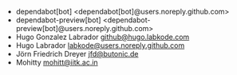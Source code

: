 - dependabot[bot] <dependabot[bot]@users.noreply.github.com>
- dependabot-preview[bot] <dependabot-preview[bot]@users.noreply.github.com>
- Hugo Gonzalez Labrador <github@hugo.labkode.com>
- Hugo Labrador <labkode@users.noreply.github.com>
- Jörn Friedrich Dreyer <jfd@butonic.de>
- Mohitty <mohitt@iitk.ac.in>

